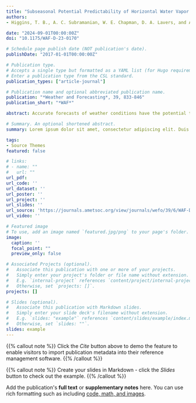 ```yaml
---
title: "Subseasonal Potential Predictability of Horizontal Water Vapor Transport and Precipitation Extremes in the North Pacific"
authors:
- Higgins, T. B., A. C. Subramanian, W. E. Chapman, D. A. Lavers, and A. C. Winters.

date: "2024-09-01T00:00:00Z"
doi: "10.1175/WAF-D-23-0170"

# Schedule page publish date (NOT publication's date).
publishDate: "2017-01-01T00:00:00Z"

# Publication type.
# Accepts a single type but formatted as a YAML list (for Hugo requirements).
# Enter a publication type from the CSL standard.
publication_types: ["article-journal"]

# Publication name and optional abbreviated publication name.
publication: "*Weather and Forecasting*, 39, 833-846"
publication_short: "*WAF*"

abstract: Accurate forecasts of weather conditions have the potential to mitigate the social and economic damages they cause. To make informed decisions based on forecasts, it is important to determine the extent to which they could be skillful. This study focuses on subseasonal forecasts out to a lead time of four weeks. We examine the differences between the potential predictability, which is computed under the assumption of a "perfect model", of integrated vapor transport (IVT) and precipitation under extreme conditions in subseasonal forecasts across the northeast Pacific. Our results demonstrate significant forecast skill of extreme IVT and precipitation events (exceeding the 90$^{th}$ percentile) into week 4 for specific areas, particularly when anomalously wet conditions are observed in the true model state. This forecast skill during weeks 3 and 4 is closely associated with a zonal extension of the North Pacific Jet. These findings of the source of skillful subseasonal forecasts over the US West Coast could have implications for water management in these regions susceptible to drought and flooding extremes. Additionally, they may offer valuable insights for governments and industries on the US West Coast seeking to make informed decisions based on extended weather prediction.

# Summary. An optional shortened abstract.
summary: Lorem ipsum dolor sit amet, consectetur adipiscing elit. Duis posuere tellus ac convallis placerat. Proin tincidunt magna sed ex sollicitudin condimentum.

tags:
- Source Themes
featured: false

# links:
# - name: ""
#   url: ""
url_pdf: 
url_code: ''
url_dataset: ''
url_poster: ''
url_project: ''
url_slides: ''
url_source: 'https://journals.ametsoc.org/view/journals/wefo/39/6/WAF-D-23-0170.1.xml'
url_video: ''

# Featured image
# To use, add an image named `featured.jpg/png` to your page's folder. 
image:
  caption: ''
  focal_point: ""
  preview_only: false

# Associated Projects (optional).
#   Associate this publication with one or more of your projects.
#   Simply enter your project's folder or file name without extension.
#   E.g. `internal-project` references `content/project/internal-project/index.md`.
#   Otherwise, set `projects: []`.
projects: []

# Slides (optional).
#   Associate this publication with Markdown slides.
#   Simply enter your slide deck's filename without extension.
#   E.g. `slides: "example"` references `content/slides/example/index.md`.
#   Otherwise, set `slides: ""`.
slides: example
---
```


{{% callout note %}}
Click the *Cite* button above to demo the feature to enable visitors to import publication metadata into their reference management software.
{{% /callout %}}

{{% callout note %}}
Create your slides in Markdown - click the *Slides* button to check out the example.
{{% /callout %}}

Add the publication's **full text** or **supplementary notes** here. You can use rich formatting such as including [code, math, and images](https://docs.hugoblox.com/content/writing-markdown-latex/).
